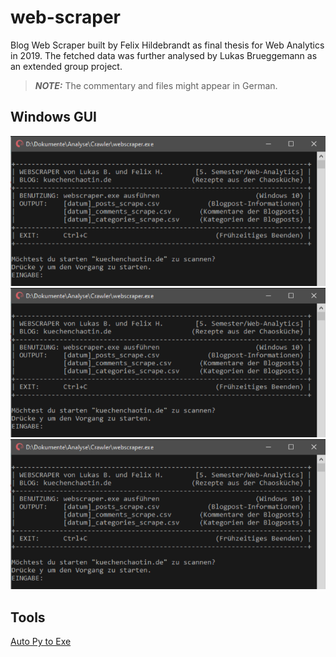 # web-scraper

Blog Web Scraper built by Felix Hildebrandt as final thesis for Web Analytics in 2019. The fetched data was further analysed by Lukas Brueggemann as an extended group project.

> **_NOTE:_** The commentary and files might appear in German.

## Windows GUI

![Screenshot Startup](./img/scraper_01.png)
![Screenshot Scraping](./img/scraper_01.png)
![Screenshot Finalized](./img/scraper_01.png)


## Tools

[Auto Py to Exe](https://pypi.org/project/auto-py-to-exe/)